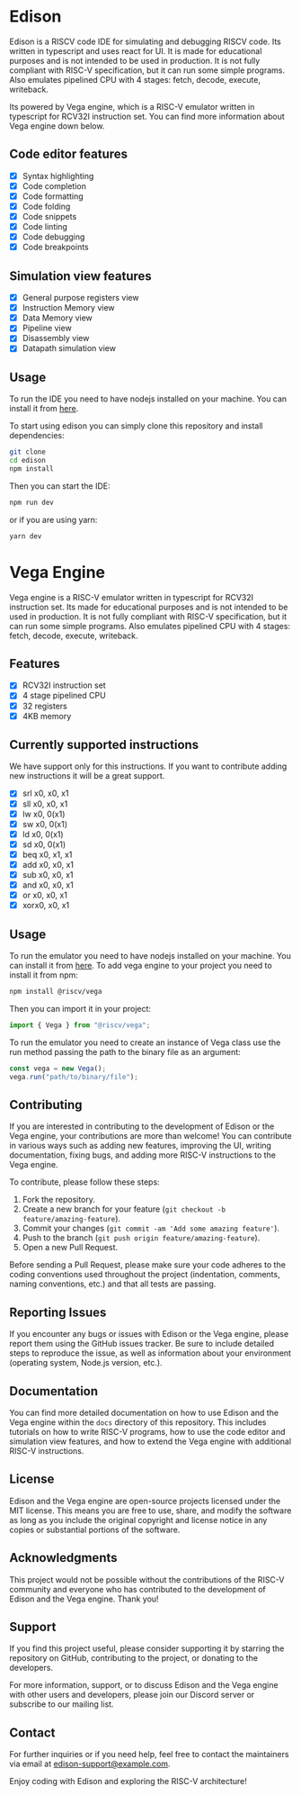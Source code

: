 # Edison

Edison is a RISCV code IDE for simulating and debugging RISCV code. Its written in typescript and uses react for UI. It is made for educational purposes and is not intended to be used in production. It is not fully compliant with RISC-V specification, but it can run some simple programs. Also emulates pipelined CPU with 4 stages: fetch, decode, execute, writeback.

Its powered by Vega engine, which is a RISC-V emulator written in typescript for RCV32I instruction set. You can find more information about Vega engine down below.

## Code editor features

- [x] Syntax highlighting
- [x] Code completion
- [x] Code formatting
- [x] Code folding
- [x] Code snippets
- [x] Code linting
- [x] Code debugging
- [x] Code breakpoints

## Simulation view features

- [x] General purpose registers view
- [x] Instruction Memory view
- [x] Data Memory view
- [x] Pipeline view
- [x] Disassembly view
- [x] Datapath simulation view

## Usage

To run the IDE you need to have nodejs installed on your machine. You can install it from [here](https://nodejs.org/en/).

To start using edison you can simply clone this repository and install dependencies:

```bash
git clone
cd edison
npm install
```

Then you can start the IDE:

```bash
npm run dev
```

or if you are using yarn:

```bash
yarn dev
```
# Vega Engine

Vega engine is a RISC-V emulator written in typescript for RCV32I instruction set. Its made for educational purposes and is not intended to be used in production. It is not fully compliant with RISC-V specification, but it can run some simple programs. Also emulates pipelined CPU with 4 stages: fetch, decode, execute, writeback.

## Features

- [x] RCV32I instruction set
- [x] 4 stage pipelined CPU
- [x] 32 registers
- [x] 4KB memory

## Currently supported instructions

We have support only for this instructions. If you want to contribute adding new instructions it will be a great support.

- [x] srl x0, x0, x1
- [x] sll x0, x0, x1
- [x] lw x0, 0(x1)
- [x] sw x0, 0(x1)
- [x] ld x0, 0(x1)
- [x] sd x0, 0(x1)
- [x] beq x0, x1, x1
- [x] add x0, x0, x1
- [x] sub x0, x0, x1
- [x] and x0, x0, x1
- [x] or x0, x0, x1
- [x] xorx0, x0, x1

## Usage

To run the emulator you need to have nodejs installed on your machine. You can install it from [here](https://nodejs.org/en/).
To add vega engine to your project you need to install it from npm:

```bash
npm install @riscv/vega
```

Then you can import it in your project:

```javascript
import { Vega } from "@riscv/vega";
```

To run the emulator you need to create an instance of Vega class use the run method passing the path to the binary file as an argument:

```javascript
const vega = new Vega();
vega.run("path/to/binary/file");
```
## Contributing

If you are interested in contributing to the development of Edison or the Vega engine, your contributions are more than welcome! You can contribute in various ways such as adding new features, improving the UI, writing documentation, fixing bugs, and adding more RISC-V instructions to the Vega engine.

To contribute, please follow these steps:

1. Fork the repository.
2. Create a new branch for your feature (`git checkout -b feature/amazing-feature`).
3. Commit your changes (`git commit -am 'Add some amazing feature'`).
4. Push to the branch (`git push origin feature/amazing-feature`).
5. Open a new Pull Request.

Before sending a Pull Request, please make sure your code adheres to the coding conventions used throughout the project (indentation, comments, naming conventions, etc.) and that all tests are passing.

## Reporting Issues

If you encounter any bugs or issues with Edison or the Vega engine, please report them using the GitHub issues tracker. Be sure to include detailed steps to reproduce the issue, as well as information about your environment (operating system, Node.js version, etc.).

## Documentation

You can find more detailed documentation on how to use Edison and the Vega engine within the `docs` directory of this repository. This includes tutorials on how to write RISC-V programs, how to use the code editor and simulation view features, and how to extend the Vega engine with additional RISC-V instructions.

## License

Edison and the Vega engine are open-source projects licensed under the MIT license. This means you are free to use, share, and modify the software as long as you include the original copyright and license notice in any copies or substantial portions of the software.

## Acknowledgments

This project would not be possible without the contributions of the RISC-V community and everyone who has contributed to the development of Edison and the Vega engine. Thank you!

## Support

If you find this project useful, please consider supporting it by starring the repository on GitHub, contributing to the project, or donating to the developers.

For more information, support, or to discuss Edison and the Vega engine with other users and developers, please join our Discord server or subscribe to our mailing list.

## Contact

For further inquiries or if you need help, feel free to contact the maintainers via email at [edison-support@example.com](mailto:edison-support@example.com).

Enjoy coding with Edison and exploring the RISC-V architecture!
